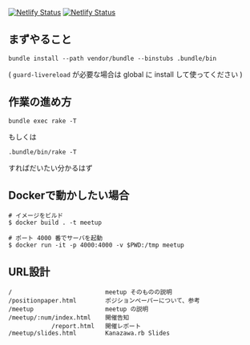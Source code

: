 [![Netlify Status](https://api.netlify.com/api/v1/badges/5369b4f4-7b1f-4bf6-8768-1cfe88b071e7/deploy-status)](https://app.netlify.com/sites/kzrb-org/deploys)
[![Netlify Status](https://api.netlify.com/api/v1/badges/77e1119d-dceb-4a1d-a4d1-cc4a4546385b/deploy-status)](https://app.netlify.com/sites/meetup-kzrb-org/deploys)

まずやること
------------

    bundle install --path vendor/bundle --binstubs .bundle/bin

( `guard-livereload` が必要な場合は global に install して使ってください )

作業の進め方
------------

    bundle exec rake -T

もしくは

    .bundle/bin/rake -T

すればだいたい分かるはず

Dockerで動かしたい場合
---------------------
```
# イメージをビルド
$ docker build . -t meetup

# ポート 4000 番でサーバを起動
$ docker run -it -p 4000:4000 -v $PWD:/tmp meetup
```

URL設計
------

    /                          meetup そのものの説明
    /positionpaper.html        ポジションペーパーについて、参考
    /meetup                    meetup の説明
    /meetup/:num/index.html    開催告知
                /report.html   開催レポート
    /meetup/slides.html        Kanazawa.rb Slides
